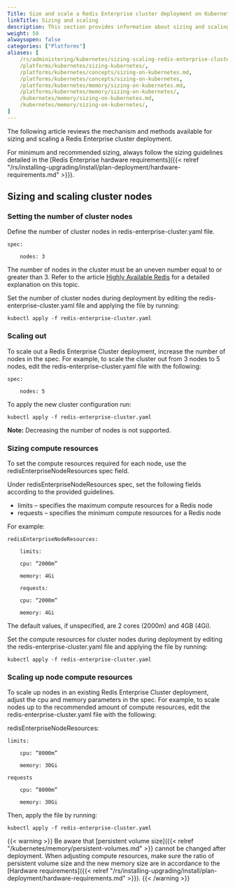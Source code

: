 ```yaml
---
Title: Size and scale a Redis Enterprise cluster deployment on Kubernetes
linkTitle: Sizing and scaling
description: This section provides information about sizing and scaling Redis Enterprise in a Kubernetes deployment.
weight: 50
alwaysopen: false
categories: ["Platforms"]
aliases: [
    /rs/administering/kubernetes/sizing-scaling-redis-enterprise-cluster-kubernetes-deployment/,
    /platforms/kubernetes/sizing-kubernetes/,
    /platforms/kubernetes/concepts/sizing-on-kubernetes.md,
    /platforms/kubernetes/concepts/sizing-on-kubernetes,
    /platforms/kubernetes/memory/sizing-on-kubernetes.md,
    /platforms/kubernetes/memory/sizing-on-kubernetes/,
    /kubernetes/memory/sizing-on-kubernetes.md,
    /kubernetes/memory/sizing-on-kubernetes/,
] 
---
```

The following article reviews the mechanism and methods available for sizing
and scaling a Redis Enterprise cluster deployment.

For minimum and recommended sizing, always follow the sizing guidelines
detailed in the [Redis Enterprise hardware requirements]({{< relref
"/rs/installing-upgrading/install/plan-deployment/hardware-requirements.md" >}}).

## Sizing and scaling cluster nodes

### Setting the number of cluster nodes

Define the number of cluster nodes in redis-enterprise-cluster.yaml file.

    spec:

        nodes: 3

The number of nodes in the cluster must be an uneven number
equal to or greater than 3. Refer to the article [Highly Available Redis](https://redislabs.com/redis-enterprise/technology/highly-available-redis/)
for a detailed explanation on this topic.

Set the number of cluster nodes during deployment
by editing the redis-enterprise-cluster.yaml file and
applying the file by running:

    kubectl apply -f redis-enterprise-cluster.yaml

### Scaling out

To scale out a Redis Enterprise Cluster deployment, increase the number of nodes
in the spec. For example, to scale the cluster out from 3 nodes to 5 nodes,
edit the redis-enterprise-cluster.yaml file with the following:

    spec:

        nodes: 5

To apply the new cluster configuration run:

    kubectl apply -f redis-enterprise-cluster.yaml

**Note:** Decreasing the number of nodes is not supported.


### Sizing compute resources

To set the compute resources required for each node,
use the redisEnterpriseNodeResources spec field.

Under redisEnterpriseNodeResources spec, set the following fields
according to the provided guidelines.

- limits – specifies the maximum compute resources for a Redis node
- requests – specifies the minimum compute resources for a Redis node

For example:

    redisEnterpriseNodeResources:

        limits:

        cpu: “2000m”

        memory: 4Gi

        requests:

        cpu: “2000m”

        memory: 4Gi

The default values, if unspecified, are 2 cores (2000m) and 4GB (4Gi).

Set the compute resources for cluster nodes during deployment
by editing the redis-enterprise-cluster.yaml file and
applying the file by running:

    kubectl apply -f redis-enterprise-cluster.yaml

### Scaling up node compute resources

To scale up nodes in an existing Redis Enterprise Cluster deployment,
adjust the cpu and memory parameters in the spec. For example,
to scale nodes up to the recommended amount of compute resources,
edit the redis-enterprise-cluster.yaml file with the following:

redisEnterpriseNodeResources:

    limits:

        cpu: “8000m”

        memory: 30Gi

    requests

        cpu: “8000m”

        memory: 30Gi

Then, apply the file by running:

    kubectl apply -f redis-enterprise-cluster.yaml

{{< warning >}}
Be aware that [persistent volume size]({{< relref "/kubernetes/memory/persistent-volumes.md" >}} cannot be changed after deployment. When adjusting compute resources, make sure the ratio of persistent volume size and the new memory size are in accordance to the [Hardware
requirements]({{< relref "/rs/installing-upgrading/install/plan-deployment/hardware-requirements.md" >}}).
{{< /warning >}}
